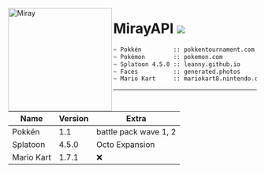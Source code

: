 <img width="210" height="210" align="left" alt="Miray" src="https://cdn.discordapp.com/attachments/619605360260546560/686241186435956736/DCFEA081-429F-4311-B17D-475235A2D334.jpg" data-canonical-src="https://cdn.discordapp.com/attachments/619605360260546560/686241186435956736/DCFEA081-429F-4311-B17D-475235A2D334.jpg" style="max-width:100%;"><h1>MirayAPI <img src="https://img.shields.io/github/repo-size/MirayXS/MirayAPI?logo=github&style=flat-square"></h1>
```bash 
~ Pokkén         :: pokkentournament.com
~ Pokémon        :: pokemon.com
~ Splatoon 4.5.0 :: leanny.github.io
~ Faces          :: generated.photos
~ Mario Kart     :: mariokart8.nintendo.com
```
<hr>

| Name          | Version       | Extra |
| ------------- | ------------- | -----------------------
| Pokkén        | 1.1           | battle pack wave 1, 2  |
| Splatoon      | 4.5.0         | Octo Expansion         |
| Mario Kart    | 1.7.1         | ❌                    |
